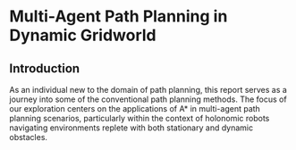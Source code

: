 # Multi-Agent Path Planning in Dynamic Gridworld
## Introduction
As an individual new to the domain of path planning, this report serves as a journey into some of the conventional path planning methods. The focus of our exploration centers on the applications of A* in multi-agent path planning scenarios, particularly within the context of holonomic robots navigating environments replete with both stationary and dynamic obstacles.
